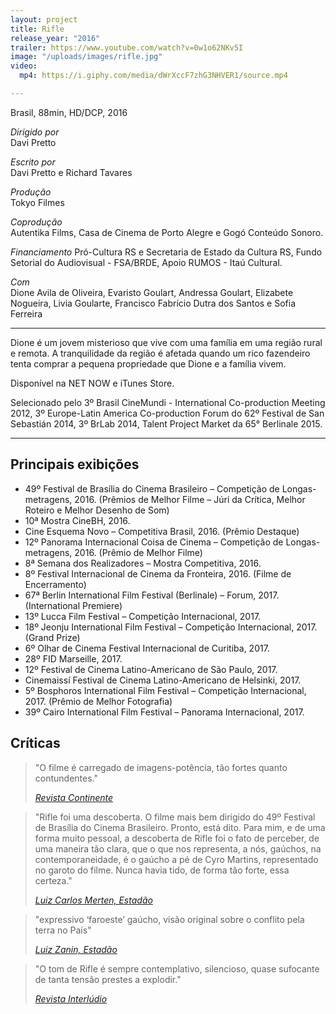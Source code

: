 ```yaml
---
layout: project
title: Rifle
release_year: "2016"
trailer: https://www.youtube.com/watch?v=0w1o62NKv5I
image: "/uploads/images/rifle.jpg"
video:
  mp4: https://i.giphy.com/media/dWrXccF7zhG3NHVER1/source.mp4

---
```

Brasil, 88min, HD/DCP, 2016

_Dirigido por_  
Davi Pretto

_Escrito por_  
Davi Pretto e Richard Tavares

_Produção_  
Tokyo Filmes

_Coprodução_  
Autentika Films, Casa de Cinema de Porto Alegre e Gogó Conteúdo Sonoro.

_Financiamento_
Pró-Cultura RS e Secretaria de Estado da Cultura RS, Fundo Setorial do Audiovisual - FSA/BRDE, Apoio RUMOS - Itaú Cultural.

_Com_  
Dione Avila de Oliveira, Evaristo Goulart, Andressa Goulart, Elizabete Nogueira, Livia Goularte, Francisco Fabrício Dutra dos Santos e Sofia Ferreira

***

Dione é um jovem misterioso que vive com uma família em uma região rural e remota. A tranquilidade da região é afetada quando um rico fazendeiro tenta comprar a pequena propriedade que Dione e a família vivem.

Disponível na NET NOW e iTunes Store.

Selecionado pelo 3º Brasil CineMundi - International Co-production Meeting 2012, 3º Europe-Latin America Co-production Forum do 62º Festival de San Sebastián 2014, 3º BrLab 2014, Talent Project Market da 65° Berlinale 2015.

***

## Principais exibições

* 49º Festival de Brasília do Cinema Brasileiro – Competição de Longas-metragens, 2016. (Prêmios de Melhor Filme – Júri da Crítica, Melhor Roteiro e Melhor Desenho de Som)
* 10ª Mostra CineBH, 2016.
* Cine Esquema Novo – Competitiva Brasil, 2016. (Prêmio Destaque)
* 12º Panorama Internacional Coisa de Cinema – Competição de Longas-metragens, 2016. (Prêmio de Melhor Filme)
* 8ª Semana dos Realizadores – Mostra Competitiva, 2016.
* 8º Festival Internacional de Cinema da Fronteira, 2016. (Filme de Encerramento)
* 67ª Berlin International Film Festival (Berlinale) – Forum, 2017. (International Premiere)
* 13º Lucca Film Festival – Competição Internacional, 2017.
* 18º Jeonju International Film Festival – Competição Internacional, 2017. (Grand Prize)
* 6º Olhar de Cinema Festival Internacional de Curitiba, 2017.
* 28º FID Marseille, 2017.
* 12º Festival de Cinema Latino-Americano de São Paulo, 2017.
* Cinemaissí Festival de Cinema Latino-Americano de Helsinki, 2017.
* 5º Bosphoros International Film Festival – Competição Internacional, 2017.  (Prêmio de Melhor Fotografia)
* 39º Cairo International Film Festival – Panorama Internacional, 2017.

## Críticas

> "O filme é carregado de imagens-potência, tão fortes quanto contundentes."
>
> [_Revista Continente_](http://www.revistacontinente.com.br/festival-de-brasilia-2016/19707-a-resist%C3%AAncia-a-partir-da-paisagem.html)

> "Rifle foi uma descoberta. O filme mais bem dirigido do 49º Festival de Brasília do Cinema Brasileiro. Pronto, está dito. Para mim, e de uma forma muito pessoal, a descoberta de Rifle foi o fato de perceber, de uma maneira tão clara, que o que nos representa, a nós, gaúchos, na contemporaneidade, é o gaúcho a pé de Cyro Martins, representado no garoto do filme. Nunca havia tido, de forma tão forte, essa certeza."
>
> [_Luiz Carlos Merten, Estadão_](http://cultura.estadao.com.br/blogs/luiz-carlos-merten/soltando-o-verbo/)

> "expressivo ‘faroeste’ gaúcho, visão original sobre o conflito pela terra no País"
>
> [_Luiz Zanin, Estadão_](http://cultura.estadao.com.br/blogs/luiz-zanin/brasilia-2016-um-balanco-final/)

> "O tom de Rifle é sempre contemplativo, silencioso, quase sufocante de tanta tensão prestes a explodir."
>
> [_Revista Interlúdio_](http://www.revistainterludio.com.br/?p=9834)
